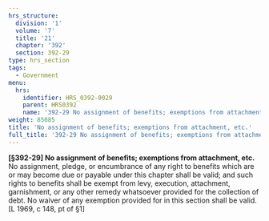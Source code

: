 ```yaml
---
hrs_structure:
  division: '1'
  volume: '7'
  title: '21'
  chapter: '392'
  section: 392-29
type: hrs_section
tags:
  - Government
menu:
  hrs:
    identifier: HRS_0392-0029
    parent: HRS0392
    name: '392-29 No assignment of benefits; exemptions from attachment, etc.'
weight: 85085
title: 'No assignment of benefits; exemptions from attachment, etc.'
full_title: '392-29 No assignment of benefits; exemptions from attachment, etc.'
---
```

**[§392-29] No assignment of benefits; exemptions from attachment, etc.** No assignment, pledge, or encumbrance of any right to benefits which are or may become due or payable under this chapter shall be valid; and such rights to benefits shall be exempt from levy, execution, attachment, garnishment, or any other remedy whatsoever provided for the collection of debt. No waiver of any exemption provided for in this section shall be valid. [L 1969, c 148, pt of §1]